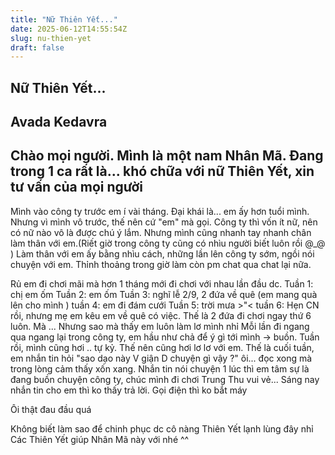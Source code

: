 ```yaml
---
title: "Nữ Thiên Yết..."
date: 2025-06-12T14:55:54Z
slug: nu-thien-yet
draft: false
---
```


## Nữ Thiên Yết...

## Avada Kedavra

Chào mọi người.
Mình là một nam Nhân Mã.
Đang trong 1 ca rất là... khó chữa với nữ Thiên Yết, xin tư vấn của mọi người 
--------------------------------------------------------------------------------------------------------
Mình vào công ty trước em í vài tháng.
Đại khái là... em ấy hơn tuổi mình. Nhưng vì mình vô trước, thế nên cứ "em" mà gọi.
Công ty thì vốn ít nữ, nên có nữ nào vô là được chú ý lắm. Nhưng mình cũng nhanh tay nhanh chân làm thân với em.(Riết giờ trong công ty cũng có nhìu người biết luôn rồi @_@ )
Làm thân với em ấy bằng nhìu cách, những lần lên công ty sớm, ngồi nói chuyện với em.
Thỉnh thoảng trong giờ làm còn pm chat qua chat lại nữa.
 
Rủ em đi chơi mãi mà hơn 1 tháng mới đi chơi với nhau lần đầu dc.
Tuần 1: chị em ốm
Tuần 2: em ốm
Tuần 3: nghĩ lễ 2/9, 2 đứa về quê
(em mang quà lên cho mình  )
tuần 4: em đi đám cưới
Tuần 5: trời mưa >"<
tuần 6: Hẹn CN rồi, nhưng mẹ em kêu em về quê có việc. Thế là 2 đứa đi chơi ngay thứ 6 luôn.
Mà ...
Nhưng sao mà thấy em luôn làm lơ mình nhỉ 
Mỗi lần đi ngang qua ngang lại trong công ty, em hầu như chả để ý gì tới mình -> buồn.
Tuần rồi, mình cũng hơi .. tự kỷ. Thế nên cũng hơi lơ lơ với em.
Thế là cuối tuần, em nhắn tin hỏi "sao dạo này V giận D chuyện gì vậy ?"
ôi... đọc xong mà trong lòng cảm thấy xốn xang. Nhắn tin nói chuyện 1 lúc thì em tâm sự là đang buồn chuyện công ty, chúc mình đi chơi Trung Thu vui vẻ...
Sáng nay nhắn tin cho em thì ko thấy trả lời. Gọi điện thì ko bắt máy 
 
Ôi thật đau đầu quá 
 
Không biết làm sao để chinh phục dc cô nàng Thiên Yết lạnh lùng đây nhỉ 
Các Thiên Yết giúp Nhân Mã này với nhé ^^